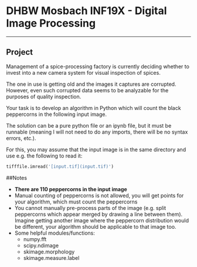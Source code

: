 # DHBW Mosbach INF19X - Digital Image Processing

---

## Project

Management of a spice-processing factory is currently deciding whether to invest into a new camera system for visual inspection of spices.

The one in use is getting old and the images it captures are corrupted. However, even such corrupted data seems to be analyzable for the purposes of quality inspection.

Your task is to develop an algorithm in Python which will count the black peppercorns in the following input image.

The solution can be a pure python file or an ipynb file, but it must be runnable (meaning I will not need to do any imports, there will be no syntax errors, etc.).

For this, you may assume that the input image is in the same directory and use e.g. the following to read it:

```python
tifffile.imread('[input.tif](input.tif)')
```

##Notes

- **There are 110 peppercorns in the input image**
- Manual counting of peppercorns is not allowed, you will get points for your algorithm, which must count the peppercorns
- You cannot manually pre-process parts of the image (e.g. split peppercorns which appear merged by drawing a line between them). Imagine getting another image where the peppercorn distribution would be different, your algorithm should be applicable to that image too.
- Some helpful modules/functions:
  - numpy.fft
  - scipy.ndimage
  - skimage.morphology
  - skimage.measure.label